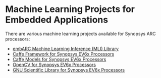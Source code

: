 # Machine Learning Projects for Embedded Applications

There are various machine learning projects available for Synopsys
ARC processors:

* [embARC Machine Learning Inference (MLI) Library](mli.md)
* [Caffe Framework for Synopsys EV6x Processors](caffe-framework.md)
* [Caffe Models for Synopsys EV6x Processors](caffe-models.md)
* [OpenCV for Synopsys EV6x Processors](opencv.md)
* [GNU Scientific Library for Synopsys EV6x Processors](gsl.md)
